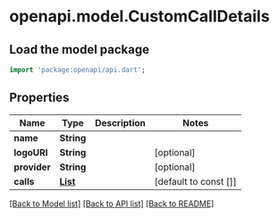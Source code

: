 # openapi.model.CustomCallDetails

## Load the model package
```dart
import 'package:openapi/api.dart';
```

## Properties
Name | Type | Description | Notes
------------ | ------------- | ------------- | -------------
**name** | **String** |  | 
**logoURI** | **String** |  | [optional] 
**provider** | **String** |  | [optional] 
**calls** | [**List<ChainCall>**](ChainCall.md) |  | [default to const []]

[[Back to Model list]](../README.md#documentation-for-models) [[Back to API list]](../README.md#documentation-for-api-endpoints) [[Back to README]](../README.md)


